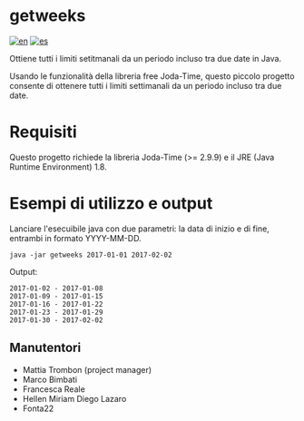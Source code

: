 # getweeks
[![en](https://img.shields.io/badge/lang-en-red.svg)](https://github.com/matt-tro/getweeks/blob/master/README.md)
[![es](https://img.shields.io/badge/lang-es-yellow.svg)](https://github.com/matt-tro/getweeks/blob/master/README.es.md)

Ottiene tutti i limiti setitmanali da un periodo incluso tra due date in Java.

Usando le funzionalità della libreria free Joda-Time, questo piccolo progetto consente di ottenere tutti i limiti settimanali da un periodo incluso tra due date.

# Requisiti
Questo progetto richiede la libreria Joda-Time (>= 2.9.9) e il JRE (Java Runtime Environment) 1.8.

# Esempi di utilizzo e output
Lanciare l'esecuibile java con due parametri: la data di inizio e di fine, entrambi in formato YYYY-MM-DD.
```
java -jar getweeks 2017-01-01 2017-02-02  
```
Output:  
```
2017-01-02 - 2017-01-08  
2017-01-09 - 2017-01-15  
2017-01-16 - 2017-01-22  
2017-01-23 - 2017-01-29  
2017-01-30 - 2017-02-02  
```
## Manutentori
- Mattia Trombon (project manager)
- Marco Bimbati
- Francesca Reale
- Hellen Miriam Diego Lazaro
- Fonta22
